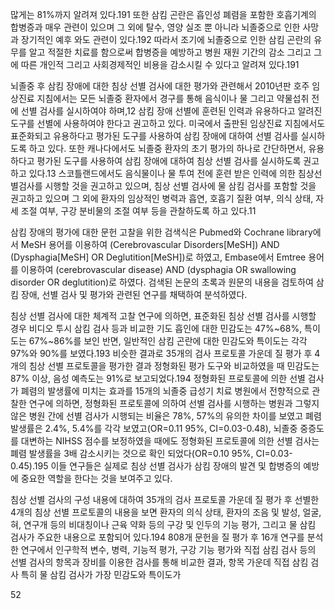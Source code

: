 많게는 81%까지 알려져 있다.191 또한 삼킴 곤란은 흡인성 폐렴을 포함한 호흡기계의 합병증과 매우 관련이 있으며 그 외에 탈수, 영양 실조 뿐 아니라 뇌졸중으로 인한 사망과 장기적인 예후 와도 관련이 있다.192 따라서 조기에 뇌졸중으로 인한 삼킴 곤란의 유무를 알고 적절한 치료를 함으로써 합병증을 예방하고 병원 재원 기간의 감소 그리고 그에 따른 개인적 그리고 사회경제적인 비용을 감소시킬 수 있다고 알려져 있다.191

뇌졸중 후 삼킴 장애에 대한 침상 선별 검사에 대한 평가와 관련해서 2010년판 호주 임상진료 지침에서는 모든 뇌졸중 환자에서 경구를 통해 음식이나 물 그리고 약물섭취 전에 선별 검사를 실시하여야 하며,12 삼킴 장애 선별에 훈련된 인력과 유용하다고 알려진 도구를 선별에 사용하여야 한다고 권고하고 있다. 미국에서 출판된 임상진료 지침에서도 표준화되고 유용하다고 평가된 도구를 사용하여 삼킴 장애에 대하여 선별 검사를 실시하도록 하고 있다. 또한 캐나다에서도 뇌졸중 환자의 초기 평가의 하나로 간단하면서, 유용하다고 평가된 도구를 사용하여 삼킴 장애에 대하여 침상 선별 검사를 실시하도록 권고하고 있다.13 스코틀랜드에서도 음식물이나 물 투여 전에 훈련 받은 인력에 의한 침상선별검사를 시행할 것을 권고하고 있으며, 침상 선별 검사에 물 삼킴 검사를 포함할 것을 권고하고 있으며 그 외에 환자의 임상적인 병력과 흡연, 호흡기 질환 여부, 의식 상태, 자세 조절 여부, 구강 분비물의 조절 여부 등을 관찰하도록 하고 있다.11

삼킴 장애의 평가에 대한 문헌 고찰을 위한 검색식은 Pubmed와 Cochrane library에서 MeSH 용어를 이용하여 (Cerebrovascular Disorders[MeSH]) AND (Dysphagia[MeSH] OR Deglutition[MeSH])로 하였고, Embase에서 Emtree 용어를 이용하여 (cerebrovascular disease) AND (dysphagia OR swallowing disorder OR deglutition)로 하였다. 검색된 논문의 초록과 원문의 내용을 검토하여 삼킴 장애, 선별 검사 및 평가와 관련된 연구를 채택하여 분석하였다.

침상 선별 검사에 대한 체계적 고찰 연구에 의하면, 표준화된 침상 선별 검사를 시행할 경우 비디오 투시 삼킴 검사 등과 비교한 기도 흡인에 대한 민감도는 47%~68%, 특이도는 67%~86%를 보인 반면, 일반적인 삼킴 곤란에 대한 민감도와 특이도는 각각 97%와 90%를 보였다.193 비슷한 결과로 35개의 검사 프로토콜 가운데 질 평가 후 4개의 침상 선별 프로토콜을 평가한 결과 정형화된 평가 도구와 비교하였을 때 민감도는 87% 이상, 음성 예측도는 91%로 보고되었다.194 정형화된 프로토콜에 의한 선별 검사가 폐렴의 발생률에 미치는 효과를 15개의 뇌졸중 급성기 치료 병원에서 전향적으로 관찰한 연구에 의하면, 정형화된 프로토콜에 의하여 선별 검사를 시행하는 병원과 그렇지 않은 병원 간에 선별 검사가 시행되는 비율은 78%, 57%의 유의한 차이를 보였고 폐렴 발생률은 2.4%, 5.4%를 각각 보였고(OR=0.11 95%, CI=0.03-0.48), 뇌졸중 중증도를 대변하는 NIHSS 점수를 보정하였을 때에도 정형화된 프로토콜에 의한 선별 검사는 폐렴 발생률을 3배 감소시키는 것으로 확인 되었다(OR=0.10 95%, CI=0.03-0.45).195 이들 연구들은 실제로 침상 선별 검사가 삼킴 장애의 발견 및 합병증의 예방에 중요한 역할을 한다는 것을 보여주고 있다.

침상 선별 검사의 구성 내용에 대하여 35개의 검사 프로토콜 가운데 질 평가 후 선별한 4개의 침상 선별 프로토콜의 내용을 보면 환자의 의식 상태, 환자의 조음 및 발성, 얼굴, 혀, 연구개 등의 비대칭이나 근육 약화 등의 구강 및 인두의 기능 평가, 그리고 물 삼킴 검사가 주요한 내용으로 포함되어 있다.194 808개 문헌을 질 평가 후 16개 연구를 분석한 연구에서 인구학적 변수, 병력, 기능적 평가, 구강 기능 평가와 직접 삼킴 검사 등의 선별 검사의 항목과 장비를 이용한 검사를 통해 비교한 결과, 항목 가운데 직접 삼킴 검사 특히 물 삼킴 검사가 가장 민감도와 특이도가

<PAGE>52